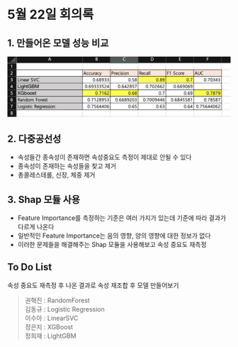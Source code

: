 # 5월 22일 회의록

## 1. 만들어온 모델 성능 비교
![모델결과](모델성능표.png)

## 2. 다중공선성
- 속성들간 종속성이 존재하면 속성중요도 측정이 제대로 안될 수 있다
- 종속성이 존재하는 속성들을 찾고 제거
- 총콜레스테롤, 신장, 체중 제거

## 3. Shap 모듈 사용
- Feature Importance를 측정하는 기준은 여러 가지가 있는데 기준에 따라 결과가 다르게 나온다
- 일반적인 Feature Importance는 음의 영향, 양의 영향에 대한 정보가 없다
- 이러한 문제들을 해결해주는 Shap 모듈을 사용해보고 속성 중요도 재측정

## To Do List
속성 중요도 재측정 후 나온 결과로 속성 재조합 후 모델 만들어보기
> 권혁진 : RandomForest  
> 김동규 : Logistic Regression  
> 이수아 : LinearSVC  
> 정은지 : XGBoost  
> 정희재 : LightGBM  